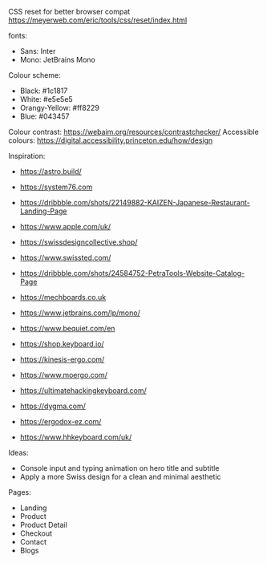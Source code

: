 CSS reset for better browser compat
https://meyerweb.com/eric/tools/css/reset/index.html

fonts:
- Sans: Inter
- Mono: JetBrains Mono

Colour scheme:
- Black: #1c1817
- White: #e5e5e5
- Orangy-Yellow: #ff8229
- Blue: #043457

Colour contrast: https://webaim.org/resources/contrastchecker/
Accessible colours: https://digital.accessibility.princeton.edu/how/design

Inspiration:
- https://astro.build/
- https://system76.com
- https://dribbble.com/shots/22149882-KAIZEN-Japanese-Restaurant-Landing-Page
- https://www.apple.com/uk/
- https://swissdesigncollective.shop/
- https://www.swissted.com/
- https://dribbble.com/shots/24584752-PetraTools-Website-Catalog-Page
- https://mechboards.co.uk
- https://www.jetbrains.com/lp/mono/
- https://www.bequiet.com/en

- https://shop.keyboard.io/
- https://kinesis-ergo.com/
- https://www.moergo.com/
- https://ultimatehackingkeyboard.com/
- https://dygma.com/
- https://ergodox-ez.com/
- https://www.hhkeyboard.com/uk/

Ideas:
- Console input and typing animation on hero title and subtitle
- Apply a more Swiss design for a clean and minimal aesthetic

Pages:
- Landing
- Product
- Product Detail
- Checkout
- Contact
- Blogs